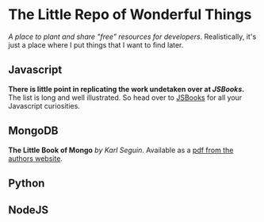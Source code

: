 # The Little Repo of Wonderful Things
*A place to plant and share "free" resources for developers*. Realistically, it's just a place where I put things that I want to find later.


## Javascript
**There is little point in replicating the work undetaken over at *JSBooks*.** The list is long and well illustrated. 
So head over to [JSBooks](http://jsbooks.revolunet.com/) for all your Javascript curiosities.

## MongoDB
**The Little Book of Mongo** *by Karl Seguin*.
Available as a [pdf from the authors website](http://openmymind.net/mongodb.pdf).


## Python


## NodeJS
